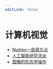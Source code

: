 ```yaml
---
editLink: false
---
```

# 计算机视觉

- [Numpy一些易忘点](Numpy一些易忘点.md)
- [人工智能研究流派](人工智能研究流派.md)
- [图像的形态学操作](图像的形态学操作.md)

